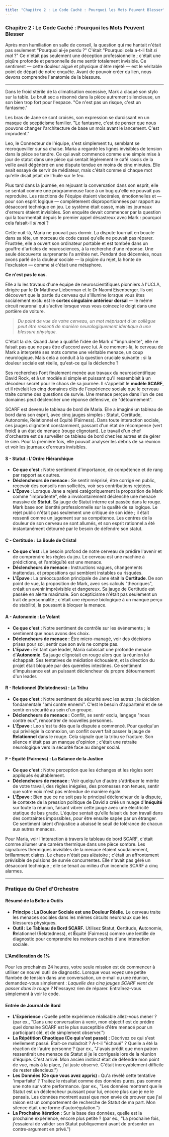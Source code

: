 ```yaml
---
title: "Chapitre 2 : Le Code Caché : Pourquoi les Mots Peuvent Blesser"
---
```

### **Chapitre 2 : Le Code Caché : Pourquoi les Mots Peuvent Blesser**

Après mon humiliation en salle de conseil, la question qui me hantait n'était pas seulement "Pourquoi ai-je perdu ?" C'était "Pourquoi cela a-t-il fait *si mal* ?" Ce n'était pas seulement une déception professionnelle ; c'était une piqûre profonde et personnelle de me sentir totalement invisible. Ce sentiment — cette douleur aiguë et physique d'être rejeté — est le véritable point de départ de notre enquête. Avant de pouvoir créer du lien, nous devons comprendre l'anatomie de la blessure.

---

Dans le froid stérile de la climatisation excessive, Mark a claqué son stylo sur la table. Le bruit sec a résonné dans la pièce autrement silencieuse, un son bien trop fort pour l'espace. "Ce n'est pas un risque, c'est un fantasme."

Les bras de Jane se sont croisés, son expression se durcissant en un masque de scepticisme familier. "Le fantasme, c'est de penser que nous pouvons changer l'architecture de base un mois avant le lancement. C'est imprudent."

Leo, le Connecteur de l'équipe, s'est simplement tu, semblant se recroqueviller sur sa chaise. Maria a regardé les lignes invisibles de tension dans la pièce se tendre. Ce qui avait commencé comme une simple mise à jour de statut dans une pièce qui sentait légèrement le café rassis de la veille avait dégénéré en une dispute tendue en moins de cinq minutes. Elle avait essayé de servir de médiateur, mais c'était comme si chaque mot qu'elle disait jetait de l'huile sur le feu.

Plus tard dans la journée, en rejouant la conversation dans son esprit, elle se sentait comme une programmeuse face à un bug qu'elle ne pouvait pas reproduire. Les réactions de l'équipe étaient viscérales, émotionnelles et — pour son esprit logique — complètement disproportionnées par rapport au désaccord technique en jeu. Le système était cassé, mais les journaux d'erreurs étaient invisibles. Son enquête devait commencer par la question qui la tourmentait depuis le premier appel désastreux avec Mark : pourquoi cela faisait-il *si mal* ?

Cette nuit-là, Maria ne pouvait pas dormir. La dispute tournait en boucle dans sa tête, un morceau de code cassé qu'elle ne pouvait pas réparer. Frustrée, elle a ouvert son ordinateur portable et est tombée dans un gouffre d'articles de neurosciences, à la recherche d'une réponse. Une seule découverte surprenante l'a arrêtée net. Pendant des décennies, nous avons parlé de la douleur sociale — la piqûre du rejet, la honte de l'exclusion — comme si c'était une métaphore.

**Ce n'est pas le cas.**

Elle a lu les travaux d'une équipe de neuroscientifiques pionniers à l'UCLA, dirigée par le Dr Matthew Lieberman et le Dr Naomi Eisenberger. Ils ont découvert que la partie du cerveau qui s'illumine lorsque vous êtes socialement exclu est le **cortex cingulaire antérieur dorsal** — le même circuit neuronal qui s'active lorsque vous vous coincez le doigt dans une portière de voiture.

> *Du point de vue de votre cerveau, un mot méprisant d'un collègue peut être ressenti de manière neurologiquement identique à une blessure physique.*

C'était la clé. Quand Jane a qualifié l'idée de Mark d'"imprudente", elle ne faisait pas que ne pas être d'accord avec lui. À ce moment-là, le cerveau de Mark a interprété ses mots comme une véritable menace, un coup neurologique. Mais cela a conduit à la question cruciale suivante : si la douleur sociale est réelle, qu'est-ce qui la déclenche ?

Ses recherches l'ont finalement menée aux travaux du neuroscientifique David Rock, et à un modèle si simple et puissant qu'il ressemblait à un décodeur secret pour le chaos de sa journée. Il s'appelait le **modèle SCARF**, et il révélait les cinq domaines clés de l'expérience sociale que le cerveau traite comme des questions de survie. Une menace perçue dans l'un de ces domaines peut déclencher une réponse défensive, de "détournement".

SCARF est devenu le tableau de bord de Maria. Elle a imaginé un tableau de bord dans son esprit, avec cinq jauges simples : Statut, Certitude, Autonomie, Relationnel et Équité (Fairness). Dans toute interaction sociale, ces jauges clignotent constamment, passant d'un état de récompense (vert froid) à un état de menace (rouge clignotant). Le travail d'un chef d'orchestre est de surveiller ce tableau de bord chez les autres et de gérer le sien. Pour la première fois, elle pouvait analyser les débris de sa réunion et voir les journaux d'erreurs invisibles.

#### **S - Statut : L'Ordre Hiérarchique**
*   **Ce que c'est :** Notre sentiment d'importance, de compétence et de rang par rapport aux autres.
*   **Déclencheurs de menace :** Se sentir méprisé, être corrigé en public, recevoir des conseils non sollicités, voir ses contributions rejetées.
*   **L'Épave :** Lorsque Jane a rejeté catégoriquement la proposition de Mark comme "imprudente", elle a involontairement déclenché une menace massive de **Statut**. Sa jauge de Statut interne est passée dans le rouge. Mark base son identité professionnelle sur la qualité de sa logique. Le rejet public n'était pas seulement une critique de son idée ; il était ressenti comme un jugement sur sa compétence. Les centres de la douleur de son cerveau se sont allumés, et son esprit rationnel a été instantanément détourné par le besoin de défendre son statut.

#### **C - Certitude : La Boule de Cristal**
*   **Ce que c'est :** Le besoin profond de notre cerveau de prédire l'avenir et de comprendre les règles du jeu. Le cerveau est une machine à prédictions, et l'ambiguïté est une menace.
*   **Déclencheurs de menace :** Instructions vagues, changements inattendus, et propositions qui semblent instables ou risquées.
*   **L'Épave :** La préoccupation principale de Jane était la **Certitude**. De son point de vue, la proposition de Mark, avec ses calculs "théoriques", créait un avenir imprévisible et dangereux. Sa jauge de Certitude est passée en alerte maximale. Son scepticisme n'était pas seulement un trait de personnalité ; c'était une réponse biologique à un manque perçu de stabilité, la poussant à bloquer la menace.

#### **A - Autonomie : Le Volant**
*   **Ce que c'est :** Notre sentiment de contrôle sur les événements ; le sentiment que nous avons des choix.
*   **Déclencheurs de menace :** Être micro-managé, voir des décisions prises pour soi, sentir que son avis ne compte pas.
*   **L'Épave :** En tant que leader, Maria subissait une profonde menace d'**Autonomie**. Sa jauge clignotait en rouge alors que la réunion lui échappait. Ses tentatives de médiation échouaient, et la direction du projet était bloquée par des querelles intestines. Ce sentiment d'impuissance est un puissant déclencheur du propre détournement d'un leader.

#### **R - Relationnel (Relatedness) : La Tribu**
*   **Ce que c'est :** Notre sentiment de sécurité avec les autres ; la décision fondamentale "ami contre ennemi". C'est le besoin d'appartenir et de se sentir en sécurité au sein d'un groupe.
*   **Déclencheurs de menace :** Conflit, se sentir exclu, langage "nous contre eux", rencontrer de nouvelles personnes.
*   **L'Épave :** Leo s'est tu dès que la dispute a commencé. Pour quelqu'un qui privilégie la connexion, un conflit ouvert fait passer la jauge de **Relationnel** dans le rouge. Cela signale que la tribu se fracture. Son silence n'était pas un manque d'opinion ; c'était une retraite neurologique vers la sécurité face au danger social.

#### **F - Équité (Fairness) : La Balance de la Justice**
*   **Ce que c'est :** Notre perception que les échanges et les règles sont appliqués équitablement.
*   **Déclencheurs de menace :** Voir quelqu'un d'autre s'attribuer le mérite de votre travail, des règles inégales, des promesses non tenues, sentir que votre voix n'est pas entendue de manière égale.
*   **L'Épave :** Bien que ce ne soit pas le principal déclencheur de la dispute, le contexte de la pression politique de David a créé un nuage d'**Inéquité** sur toute la réunion, faisant vibrer cette jauge avec une électricité statique de bas grade. L'équipe sentait qu'elle faisait du bon travail dans des contraintes impossibles, pour être ensuite sapée par un étranger. Ce sentiment latent d'injustice a abaissé le seuil de tolérance de chacun aux autres menaces.

Pour Maria, voir l'interaction à travers le tableau de bord SCARF, c'était comme allumer une caméra thermique dans une pièce sombre. Les signatures thermiques invisibles de la menace étaient soudainement, brillamment claires. Le chaos n'était pas aléatoire ; c'était un affrontement prévisible de pulsions de survie concurrentes. Elle n'avait pas géré un désaccord technique ; elle se tenait au milieu d'un incendie SCARF à cinq alarmes.

---
### **Pratique du Chef d'Orchestre**

#### **Résumé de la Boîte à Outils**
*   **Principe : La Douleur Sociale est une Douleur Réelle.** Le cerveau traite les menaces sociales dans les mêmes circuits neuronaux que les blessures physiques.
*   **Outil : Le Tableau de Bord SCARF.** Utilisez **S**tatut, **C**ertitude, **A**utonomie, **R**elationnel (Relatedness), et **É**quité (Fairness) comme une lentille de diagnostic pour comprendre les moteurs cachés d'une interaction sociale.

#### **L'Amélioration de 1%**
Pour les prochaines 24 heures, votre seule mission est de commencer à utiliser ce nouvel outil de diagnostic. Lorsque vous voyez une petite flambée de tension dans une conversation, un e-mail ou une réunion, demandez-vous simplement : *Laquelle des cinq jauges SCARF vient de passer dans le rouge ?* N'essayez rien de réparer. Entraînez-vous simplement à voir le code.

#### **Entrée de Journal de Bord**
*   **L'Expérience :** Quelle petite expérience réalisable allez-vous mener ? (par ex., "Dans une conversation à venir, mon objectif est de prédire quel domaine SCARF est le plus susceptible d'être menacé pour un participant clé, et de simplement observer.")
*   **La Répétition Chaotique (Ce qui s'est passé) :** Décrivez ce qui s'est réellement passé. Était-ce maladroit ? A-t-il "échoué" ? Quelle a été la réaction de l'autre personne ? (par ex., "J'avais prédit que mon patron ressentirait une menace de Statut si je le corrigeais lors de la réunion d'équipe. C'est arrivé. Mon ancien instinct était de défendre mon point de vue, mais à la place, j'ai juste observé. C'était incroyablement difficile de rester silencieux.")
*   **Les Données (Ce que vous avez appris) :** Qu'a révélé cette tentative 'imparfaite' ? Traitez le résultat comme des données pures, pas comme une note sur votre performance. (par ex., "Les données montrent que le Statut est un déclencheur puissant pour lui, encore plus que je ne le pensais. Les données montrent aussi que mon envie de prouver que j'ai raison est un comportement de recherche de Statut de ma part. Mon silence était une forme d'autorégulation.")
*   **La Prochaine Itération :** Sur la base des données, quelle est la prochaine expérience, encore plus petite ? (par ex., "La prochaine fois, j'essaierai de valider son Statut publiquement avant de présenter un contre-argument en privé.")
      